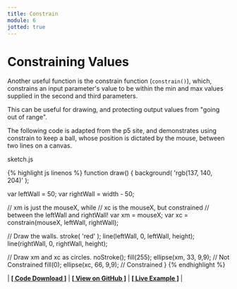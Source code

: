 ```yaml
---
title: Constrain
module: 6
jotted: true
---
```


# Constraining Values

Another useful function is the constrain function (`constrain()`), which, constrains an input parameter's value to be within the min and max values supplied in the second and third parameters.

This can be useful for drawing, and protecting output values from "going out of range".

The following code is adapted from the p5 site, and demonstrates using constrain to keep a ball, whose position is dictated by the mouse, between two lines on a canvas.

<div id="code-heading">sketch.js</div>


{% highlight js linenos %}
function draw() {
  background( 'rgb(137, 140, 204)' );

  var leftWall = 50;
  var rightWall = width - 50;

  // xm is just the mouseX, while
  // xc is the mouseX, but constrained
  // between the leftWall and rightWall!
  var xm = mouseX;
  var xc = constrain(mouseX, leftWall, rightWall);

  // Draw the walls.
  stroke( 'red' );
  line(leftWall, 0, leftWall, height);
  line(rightWall, 0, rightWall, height);

  // Draw xm and xc as circles.
  noStroke();
  fill(255);
  ellipse(xm, 33, 9,9); // Not Constrained
  fill(0);
  ellipse(xc, 66, 9,9); // Constrained
}
{% endhighlight %}



<div id="jotted-demo-1" class="jotted-theme-stacked"></div>
</div>
<script>
    new Jotted(document.querySelector("#jotted-demo-1"), {
    files: [
        {
            type: "js",
            url:"https://raw.githubusercontent.com/Montana-Media-Arts/120_CreativeCoding/master/lecture_code/06/08_constrain_01/sketch.js"
        },
        {
            type: "html",
            url:"../../../p5_resources/index.html"
    }],
    // plugins: [ "codemirror", "console" ]
    plugins: [ "codemirror" ]
});
</script>

| [**[ Code Download ]**](https://github.com/Montana-Media-Arts/120_CreativeCoding/raw/master/lecture_code/06/08_constrain_01/08_constrain_01.zip) | [**[ View on GitHub ]**](https://github.com/Montana-Media-Arts/120_CreativeCoding/raw/master/lecture_code/06/08_constrain_01/) | [**[ Live Example ]**](https://montana-media-arts.github.io/120_CreativeCoding/lecture_code/06/08_constrain_01/) |
